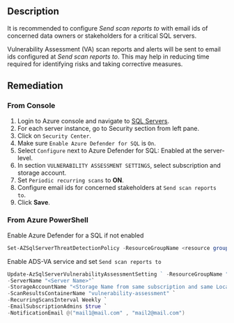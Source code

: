 ## Description

It is recommended to configure *Send scan reports to* with email ids of concerned data owners or stakeholders for a critical SQL servers.

Vulnerability Assessment (VA) scan reports and alerts will be sent to email ids configured at *Send scan reports to*. This may help in reducing time required for identifying risks and taking corrective measures.

## Remediation

### From Console

1. Login to Azure console and navigate to [SQL Servers](https://portal.azure.com/#create/Microsoft.SQLServer).
2. For each server instance, go to Security section from left pane.
3. Click on `Security Center`.
4. Make sure `Enable Azure Defender for SQL` is `On`.
5. Select `Configure` next to Azure Defender for SQL: Enabled at the server-level.
6. In section `VULNERABILITY ASSESSMENT SETTINGS`, select subscription and storage account.
7. Set `Periodic recurring scans` to **ON**.
8. Configure email ids for concerned stakeholders at `Send scan reports to`.
9. Click **Save**.

### From Azure PowerShell

Enable Azure Defender for a SQL if not enabled

```powershell
Set-AZSqlServerThreatDetectionPolicy -ResourceGroupName <resource group name> -ServerName <server name> -EmailAdmins $True
```

Enable ADS-VA service and set `Send scan reports to`

```powershell
Update-AzSqlServerVulnerabilityAssessmentSetting ` -ResourceGroupName "<resource group name>"`
-ServerName "<Server Name>"`
-StorageAccountName "<Storage Name from same subscription and same Location" `
-ScanResultsContainerName "vulnerability-assessment" `
-RecurringScansInterval Weekly `
-EmailSubscriptionAdmins $true `
-NotificationEmail @("mail1@mail.com" , "mail2@mail.com")
```